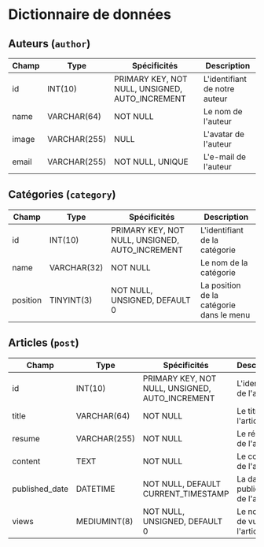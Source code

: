 # Dictionnaire de données

## Auteurs (`author`)

|Champ|Type|Spécificités|Description|
|-|-|-|-|
|id|INT(10)|PRIMARY KEY, NOT NULL, UNSIGNED, AUTO_INCREMENT|L'identifiant de notre auteur|
|name|VARCHAR(64)|NOT NULL|Le nom de l'auteur|
|image|VARCHAR(255)|NULL|L'avatar de l'auteur|
|email|VARCHAR(255)|NOT NULL, UNIQUE|L'e-mail de l'auteur|

## Catégories (`category`)

|Champ|Type|Spécificités|Description|
|-|-|-|-|
|id|INT(10)|PRIMARY KEY, NOT NULL, UNSIGNED, AUTO_INCREMENT|L'identifiant de la catégorie|
|name|VARCHAR(32)|NOT NULL|Le nom de la catégorie|
|position|TINYINT(3)|NOT NULL, UNSIGNED, DEFAULT 0|La position de la catégorie dans le menu|

## Articles (`post`)

|Champ|Type|Spécificités|Description|
|-|-|-|-|
|id|INT(10)|PRIMARY KEY, NOT NULL, UNSIGNED, AUTO_INCREMENT|L'identifiant de l'article|
|title|VARCHAR(64)|NOT NULL|Le titre de l'article|
|resume|VARCHAR(255)|NOT NULL|Le résumé de l'article|
|content|TEXT|NOT NULL|Le contenu de l'article|
|published_date|DATETIME|NOT NULL, DEFAULT CURRENT_TIMESTAMP|La date de publication de l'article|
|views|MEDIUMINT(8)|NOT NULL, UNSIGNED, DEFAULT 0|Le nombre de vues de l'article|